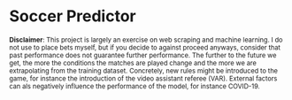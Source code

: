# Soccer Predictor
<sub>__Disclaimer__: This project is largely an exercise on web scraping and machine learning.
I do not use to place bets myself, but if you decide to against proceed anyways, consider that past performance
does not guarantee further performance. The further to the future we get, the more the conditions the matches are
played change and the more we are extrapolating from the training dataset. Concretely, new rules might be
introduced to the game, for instance the introduction of the video assistant referee (VAR). External factors can als
negatively influence the performance of the model, for instance COVID-19.</sub>